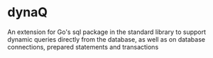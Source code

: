 # dynaQ
An extension for Go's sql package in the standard library to support dynamic queries directly from the database, as well as on database connections, prepared statements and transactions
